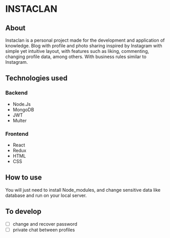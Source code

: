 # INSTACLAN

## About

Instaclan is a personal project made for the development and application of knowledge. Blog with profile and 
photo sharing inspired by Instagram with simple yet intuitive layout, with features such as liking, commenting,
changing profile data, among others. With business rules similar to Instagram.

## Technologies used 

### Backend     
 * Node.Js
 * MongoDB
 * JWT
 * Multer
### Frontend
 * React
 * Redux
 * HTML
 * CSS

## How to use 

You will just need to install Node_modules, and change sensitive data like database and run on your local 
server.

## To develop

 - [ ] change and recover password
 - [ ] private chat between profiles